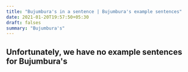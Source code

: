 ```yaml
---
title: "Bujumbura's in a sentence | Bujumbura's example sentences"
date: 2021-01-20T19:57:50+05:30
draft: falses
summary: "Bujumbura's"
---
```

## Unfortunately, we have no example sentences for Bujumbura's                 
